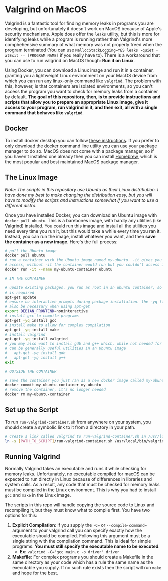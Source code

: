 # Valgrind on MacOS

Valgrind is a fantastic tool for finding memory leaks in programs you are developing, but unfortunately it doesn't work on MacOS because of Apple's security mechanisms. Apple does offer the `leaks` utility, but this is more for identifying leaks while a program is running rather than Valgrind's more comphehensive summary of what memory was not properly freed when the program terminated (You can use `MallocStackLogging=YES leaks -quiet -atExit -- [PROGRAM NAME]` if you really have to). There is a workaround that you can use to run valgrind on MacOS though: **Run it on Linux**.

Using Docker, you can download a Linux image and run it in a container, granting you a lightweight Linux environment on your MacOS device from which you can run any linux-only command like `valgrind`. The problem with this, however, is that containers are isolated environments, so you can't access the program you want to check for memory leaks from a container by default. **The goal of this repository, then, is to provide instructions and scripts that allow you to prepare an appropriate Linux image, give it access to your program, run valgrind in it, and then exit, all with a single command that behaves like `valgrind`**.

## Docker

To install docker desktop you can follow [these instructions](https://docs.docker.com/desktop/setup/install/mac-install/). If you prefer to only download the docker command line utility you can use your package manager to do so. MacOS does not come with a package manager, so if you haven't installed one already then you can install [Homebrew](https://brew.sh), which is the most popular and best maintained MacOS package manager.

## The Linux Image

*Note: The scripts in this repository use Ubuntu as their Linux distribution. I have done my best to make changing the distribution easy, but you will have to modify the scripts and instructions somewhat if you want to use a different distro*.

Once you have installed Docker, you can download an Ubuntu image with `docker pull ubuntu`. This is a barebones image, with hardly any utilities (like Valgrind) installed. You could run this image and install all the utilities you need every time you run it, but this would take a while every time you ran it. Instead, you can run the image, install whatever you want, and then **save the container as a new image**. Here's the full process:

```bash
# pull the Ubuntu image
docker pull ubuntu
# run a container with the Ubuntu image named my-ubuntu. -it gives you shell
# access, without -it the container would run but you couldn't access it
docker run -it --name my-ubuntu-container ubuntu

# IN THE CONTAINER

# update existing packages. you run as root in an ubuntu container, so no sudo
# is required
apt-get update
# ensure no interactive prompts during package installation. the -yq flag may
# also be necessary when using apt-get
export DEBIAN_FRONTEND=noninteractive
# install gcc to compile programs
apt-get -yq install gcc
# install make to allow for complex compilation
apt-get -yq install make
# install valgrind
apt-get -yq install valgrind
# you may also want to install gdb and g++ which, while not needed for valgrind,
# can be generally useful utilities in an Ubuntu image
#   apt-get -yq install gdb
#   apt-get -yq install g++
exit

# OUTSIDE THE CONTAINER

# save the container you just ran as a new docker image called my-ubuntu
docker commit my-ubuntu-container my-ubuntu
# remove the container, it's no longer needed
docker rm my-ubuntu-container
```

## Set up the Script

To run `run-valgrind-container.sh` from anywhere on your system, you should create a symbolic link to it from a directory in your path.

```bash
# create a link called valgrind to run-valgrind-container.sh in /usr/local/bin
ln -s [PATH_TO_SCRIPT]/run-valgrind-container.sh /usr/local/bin/valgrind
```

## Running Valgrind

Normally Valgrind takes an executable and runs it while checking for memory leaks. Unfortunately, no executable compiled for macOS can be expected to run directly in Linux because of differences in libraries and system calls. As a result, any code that must be checked for memory leaks must be compiled in the Linux environment. This is why you had to install `gcc` and `make` in the Linux image.

The scripts in this repo will handle copying the source code to Linux and recompiling it, but they must know what to compile first. You have two options for this:

1. **Explicit Compilation**: If you supply the `-C=` or `--compile-command=` argument to your valgrind call you can specify exactly how the executable should be compiled. Following this argument must be a single string with the compilation command. This is ideal for simple programs. **You must still specify the executable name to be executed**.
    - **Ex**: `valgrind -C='gcc main.c -o driver' driver`
2. **Makefile**: For complex programs you should create a Makefile in the same directory as your code which has a rule the same name as the executable you supply. If no such rule exists then the script will run `make` and hope for the best.
